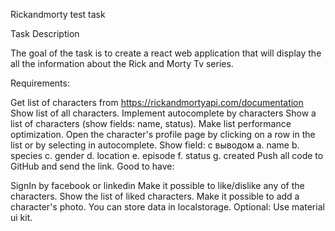 Rickandmorty test task

Task Description

The goal of the task is to create a react web application that will display the all the information about the Rick and Morty Tv series.

Requirements:

Get list of characters from https://rickandmortyapi.com/documentation
Show list of all characters.
Implement autocomplete by characters
Show a list of characters (show fields: name, status). Make list performance optimization.
Open the character's profile page by clicking on a row in the list or by selecting in autocomplete. Show field: с выводом a. name b. species c. gender d. location e. episode f. status g. created
Push all code to GitHub and send the link.
Good to have:

SignIn by facebook or linkedin
Make it possible to like/dislike any of the characters.
Show the list of liked characters.
Make it possible to add a character's photo. You can store data in localstorage.
Optional: Use material ui kit.
